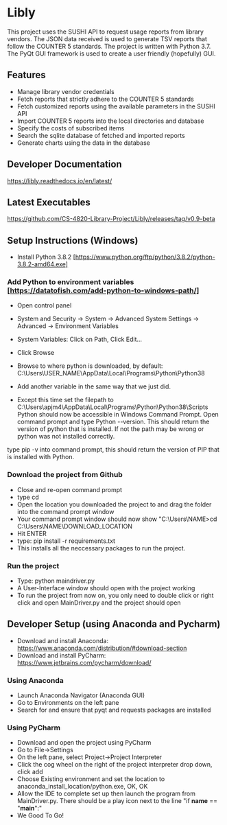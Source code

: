# Libly

This project uses the SUSHI API to request usage reports from library vendors. The JSON data received is used to generate TSV reports that follow the COUNTER 5 standards.
The project is written with Python 3.7. The PyQt GUI framework is used to create a user friendly (hopefully) GUI.

## Features
- Manage library vendor credentials
- Fetch reports that strictly adhere to the COUNTER 5 standards
- Fetch customized reports using the available parameters in the SUSHI API
- Import COUNTER 5 reports into the local directories and database
- Specify the costs of subscribed items
- Search the sqlite database of fetched and imported reports
- Generate charts using the data in the database

## Developer Documentation
https://libly.readthedocs.io/en/latest/

## Latest Executables
https://github.com/CS-4820-Library-Project/Libly/releases/tag/v0.9-beta

## Setup Instructions (Windows)
- Install Python 3.8.2 [https://www.python.org/ftp/python/3.8.2/python-3.8.2-amd64.exe]
### Add Python to environment variables [https://datatofish.com/add-python-to-windows-path/]
- Open control panel
- System and Security -> System -> Advanced System Settings -> Advanced -> Environment Variables
- System Variables: Click on Path, Click Edit...
- Click Browse
- Browse to where python is downloaded, by default: C:\Users\USER_NAME\AppData\Local\Programs\Python\Python38

- Add another variable in the same way that we just did. 
- Except this time set the filepath to C:\Users\apjm4\AppData\Local\Programs\Python\Python38\Scripts
Python should now be accessible in Windows Command Prompt. 
Open command prompt and type Python --version. This should return the version of python that is installed.
If not the path may be wrong or python was not installed correctly.

type pip -v into command prompt, this should return the version of PIP that is installed with Python.

### Download the project from Github
- Close and re-open command prompt
- type cd
- Open the location you downloaded the project to and drag the folder into the command prompt window
- Your command prompt window should now show "C:\Users\NAME>cd C:\Users\NAME\DOWNLOAD_LOCATION
- Hit ENTER
- type: pip install -r requirements.txt
- This installs all the neccessary packages to run the project.

### Run the project
- Type: python maindriver.py
- A User-Interface window should open with the project working
- To run the project from now on, you only need to double click or right click and open MainDriver.py and the project should open



## Developer Setup (using Anaconda and Pycharm)
- Download and install Anaconda: https://www.anaconda.com/distribution/#download-section
- Download and install PyCharm: https://www.jetbrains.com/pycharm/download/

### Using Anaconda
- Launch Anaconda Navigator (Anaconda GUI)
- Go to Environments on the left pane
- Search for and ensure that pyqt and requests packages are installed

### Using PyCharm
- Download and open the project using PyCharm
- Go to File->Settings
- On the left pane, select Project->Project Interpreter
- Click the cog wheel on the right of the project interpreter drop down, click add
- Choose Existing environment and set the location to anaconda_install_location/python.exe, OK, OK
- Allow the IDE to complete set up then launch the program from MainDriver.py. There should be a play icon next to the line "if __name__ == "__main__":"
- We Good To Go!


